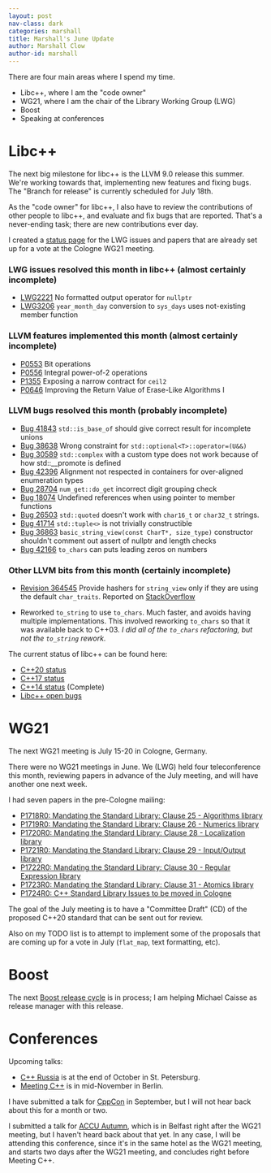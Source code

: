 ```yaml
---
layout: post
nav-class: dark
categories: marshall
title: Marshall's June Update
author: Marshall Clow
author-id: marshall
---
```


There are four main areas where I spend my time.

* Libc++, where I am the "code owner"
* WG21, where I am the chair of the Library Working Group (LWG)
* Boost
* Speaking at conferences

# Libc++

The next big milestone for libc++ is the LLVM 9.0 release this summer. We're working towards that, implementing new features and fixing bugs. The "Branch for release" is currently scheduled for July 18th.

As the "code owner" for libc++, I also have to review the contributions of other people to libc++, and evaluate and fix bugs that are reported. That's a never-ending task; there are new contributions ever day.

I created a [status page](https://libcxx.llvm.org/upcoming_meeting.html) for the LWG issues and papers that are already set up for a vote at the Cologne WG21 meeting.


### LWG issues resolved this month in libc++ (almost certainly incomplete)

* [LWG2221](https://wg21.link/LWG2221)	No formatted output operator for `nullptr`
* [LWG3206](https://wg21.link/LWG3206)	`year_month_day` conversion to `sys_days` uses not-existing member function


### LLVM features implemented this month (almost certainly incomplete)

* [P0553](https://wg21.link/P0553)	Bit operations
* [P0556](https://wg21.link/P0556)	Integral power-of-2 operations
* [P1355](https://wg21.link/P1355)	Exposing a narrow contract for `ceil2`
* [P0646](https://wg21.link/P0646)	Improving the Return Value of Erase-Like Algorithms I


### LLVM bugs resolved this month (probably incomplete)

* [Bug 41843](https://llvm.org/PR41843)	`std::is_base_of` should give correct result for incomplete unions
* [Bug 38638](https://llvm.org/PR38638)	Wrong constraint for `std::optional<T>::operator=(U&&)`
* [Bug 30589](https://llvm.org/PR30589)	`std::complex` with a custom type does not work because of how std::__promote is defined
* [Bug 42396](https://llvm.org/PR42396)	Alignment not respected in containers for over-aligned enumeration types
* [Bug 28704](https://llvm.org/PR28704)	`num_get::do_get` incorrect digit grouping check
* [Bug 18074](https://llvm.org/PR18074)	Undefined references when using pointer to member functions
* [Bug 26503](https://llvm.org/PR26503)	`std::quoted` doesn't work with `char16_t` or `char32_t` strings.
* [Bug 41714](https://llvm.org/PR41714)	`std::tuple<>` is not trivially constructible
* [Bug 36863](https://llvm.org/PR36863)	`basic_string_view(const CharT*, size_type)` constructor shouldn't comment out assert of nullptr and length checks
* [Bug 42166](https://llvm.org/PR42166)	`to_chars` can puts leading zeros on numbers


### Other LLVM bits from this month (certainly incomplete)

* [Revision 364545](https://llvm.org/r364545)	Provide hashers for `string_view` only if they are using the default `char_traits`. Reported on [StackOverflow](https://stackoverflow.com/questions/56784597/is-libc-providing-hash-specialization-for-too-many-basic-string-views/56792608#56792608)

* Reworked `to_string` to use `to_chars`. Much faster, and avoids having multiple implementations. This involved reworking `to_chars` so that it was available back to C++03. _I did all of the `to_chars` refactoring, but not the `to_string` rework._


The current status of libc++ can be found here:
* [C++20 status](https://libcxx.llvm.org/cxx2a_status.html)
* [C++17 status](https://libcxx.llvm.org/cxx1z_status.html)
* [C++14 status](https://libcxx.llvm.org/cxx1y_status.html) (Complete)
* [Libc++ open bugs](https://bugs.llvm.org/buglist.cgi?bug_status=__open__&product=libc%2B%2B)


# WG21

The next WG21 meeting is July 15-20 in Cologne, Germany.

There were no WG21 meetings in June. We (LWG) held four teleconference this month, reviewing papers in advance of the July meeting, and will have another one next week.

I had seven papers in the pre-Cologne mailing:
* [P1718R0: Mandating the Standard Library: Clause 25 - Algorithms library](https://wg21.link/P1718)
* [P1719R0: Mandating the Standard Library: Clause 26 - Numerics library](https://wg21.link/P1719)
* [P1720R0: Mandating the Standard Library: Clause 28 - Localization library](https://wg21.link/P1720)
* [P1721R0: Mandating the Standard Library: Clause 29 - Input/Output library](https://wg21.link/P1721)
* [P1722R0: Mandating the Standard Library: Clause 30 - Regular Expression library](https://wg21.link/P1722)
* [P1723R0: Mandating the Standard Library: Clause 31 - Atomics library](https://wg21.link/P1723)
* [P1724R0: C++ Standard Library Issues to be moved in Cologne](https://wg21.link/P1724)

The goal of the July meeting is to have a "Committee Draft" (CD) of the proposed C++20 standard that can be sent out for review. 

Also on my TODO list is to attempt to implement some of the proposals that are coming up for a vote in July (`flat_map`, text formatting, etc).

# Boost

The next [Boost release cycle](https://www.boost.org/development/index.html) is in process; I am helping Michael Caisse as release manager with this release.


# Conferences

Upcoming talks:
* [C++ Russia](https://cppconf-piter.ru/en/) is at the end of October in St. Petersburg.
* [Meeting C++](https://meetingcpp.com) is in mid-November in Berlin.

I have submitted a talk for [CppCon](https://www.cppcon.com) in September, but I will not hear back about this for a month or two.

I submitted a talk for [ACCU Autumn](https://conference.accu.org), which is in Belfast right after the WG21 meeting, but I haven't heard back about that yet. In any case, I will be attending this conference, since it's in the same hotel as the WG21 meeting, and starts two days after the WG21 meeting, and concludes right before Meeting C++.
